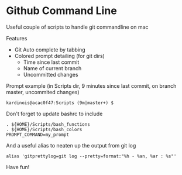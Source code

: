 Github Command Line
===================

Useful couple of scripts to handle git commandline on mac

Features
* Git Auto complete by tabbing
* Colored prompt detailing (for git dirs)
  * Time since last commit
  * Name of current branch
  * Uncommitted changes

Prompt example (in Scripts dir, 9 minutes since last commit, on branch master, uncommited changes)
```
kardinois@acac0f47:Scripts (9m|master+) $ 
```


Don't forget to update bashrc to include
```
. ${HOME}/Scripts/bash_functions
. ${HOME}/Scripts/bash_colors
PROMPT_COMMAND=my_prompt                           
```

And a useful alias to neaten up the output from git log
```
alias 'gitprettylog=git log --pretty=format:"%h - %an, %ar : %s"'
```

Have fun!
